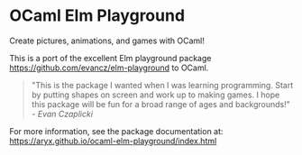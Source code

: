 # OCaml Elm Playground

Create pictures, animations, and games with OCaml!

This is a port of the excellent Elm playground package
https://github.com/evancz/elm-playground to OCaml.

> "This is the package I wanted when I was learning programming. Start by
> putting shapes on screen and work up to making games. I hope this
> package will be fun for a broad range of ages and backgrounds!"
> *- Evan Czaplicki*

For more information, see the package documentation at: 
https://aryx.github.io/ocaml-elm-playground/index.html

